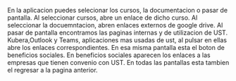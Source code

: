 En la aplicacion puedes selecionar los cursos, la documentacion o pasar de pantalla.
Al seleccionar cursos, abre un enlace de dicho curso.
Al seleccionar la docuemntacion, abren enlaces externos de google drive.
Al pasar de pantalla encontramos las paginas internas y de utilizacion de UST.
Kubera,Outlook y Teams, aplicaciones mas usadas de ust, al pulsar en ellas abre los enlaces correspondientes.
En esa misma pantalla esta el boton de beneficios sociales.
En beneficios sociales aparecen los enlaces a las empresas que tienen convenio con UST.
En todas las pantallas esta tambien el regresar a la pagina anterior.
